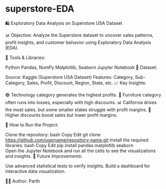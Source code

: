 # superstore-EDA
🛍️ Exploratory Data Analysis on Superstore USA Dataset

📊 Objective:
Analyze the Superstore dataset to uncover sales patterns, profit insights, and customer behavior using Exploratory Data Analysis (EDA).

🔧 Tools & Libraries:

Python
Pandas, NumPy
Matplotlib, Seaborn
Jupyter Notebook
📂 Dataset:

Source: Kaggle (Superstore USA Dataset)
Features: Category, Sub-Category, Sales, Profit, Discount, Region, State, etc.
📈 Key Insights:

🟢 Technology category generates the highest profits.
🔴 Furniture category often runs into losses, especially with high discounts.
📊 California drives the most sales, but some smaller states struggle with profit margins.
💸 Higher discounts boost sales but lower profit margins.

🚀 How to Run the Project:

Clone the repository:
bash
Copy
Edit
git clone https://github.com/username/repository-name.git
Install the required libraries:
bash
Copy
Edit
pip install pandas matplotlib seaborn  
Open the Jupyter Notebook and run all the cells to see the visualizations and insights.
🔮 Future Improvements:

Use advanced statistical tests to verify insights.
Build a dashboard for interactive data visualization.

🧑‍💻 Author: Parth
